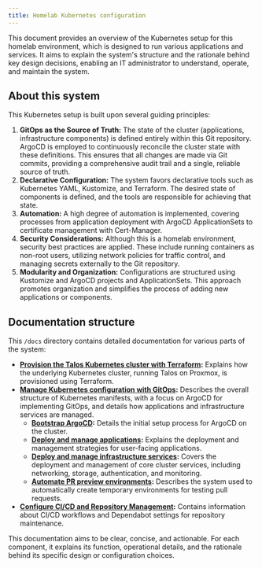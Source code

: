 ```yaml
---
title: Homelab Kubernetes configuration
---
```


This document provides an overview of the Kubernetes setup for this homelab environment, which is designed to run
various applications and services. It aims to explain the system's structure and the rationale behind key design
decisions, enabling an IT administrator to understand, operate, and maintain the system.

## About this system

This Kubernetes setup is built upon several guiding principles:

1. **GitOps as the Source of Truth:** The state of the cluster (applications, infrastructure components) is defined
   entirely within this Git repository. ArgoCD is employed to continuously reconcile the cluster state with these
   definitions. This ensures that all changes are made via Git commits, providing a comprehensive audit trail and a
   single, reliable source of truth.
2. **Declarative Configuration:** The system favors declarative tools such as Kubernetes YAML, Kustomize, and Terraform.
   The desired state of components is defined, and the tools are responsible for achieving that state.
3. **Automation:** A high degree of automation is implemented, covering processes from application deployment with
   ArgoCD ApplicationSets to certificate management with Cert-Manager.
4. **Security Considerations:** Although this is a homelab environment, security best practices are applied. These
   include running containers as non-root users, utilizing network policies for traffic control, and managing secrets
   externally to the Git repository.
5. **Modularity and Organization:** Configurations are structured using Kustomize and ArgoCD projects and
   ApplicationSets. This approach promotes organization and simplifies the process of adding new applications or
   components.

## Documentation structure

This `/docs` directory contains detailed documentation for various parts of the system:

- **[Provision the Talos Kubernetes cluster with Terraform](./tofu/opentofu-provisioning.md):** Explains how the
  underlying Kubernetes cluster, running Talos on Proxmox, is provisioned using Terraform.
- **[Manage Kubernetes configuration with GitOps](./k8s/manage-kubernetes.md):** Describes the overall structure of
  Kubernetes manifests, with a focus on ArgoCD for implementing GitOps, and details how applications and infrastructure
  services are managed.
  - **[Bootstrap ArgoCD](./k8s/manage-kubernetes.md):** Details the initial setup process for ArgoCD on the cluster.
  - **[Deploy and manage applications](./k8s/applications/application-management.md):** Explains the deployment and
    management strategies for user-facing applications.
  - **[Deploy and manage infrastructure services](./k8s/infrastructure/infrastructure-management.md):** Covers the
    deployment and management of core cluster services, including networking, storage, authentication, and monitoring.
  - **[Automate PR preview environments](./k8s/manage-kubernetes.md):** Describes the system used to automatically
    create temporary environments for testing pull requests.
- **[Configure CI/CD and Repository Management](./github/github-configuration.md):** Contains information about CI/CD
  workflows and Dependabot settings for repository maintenance.

This documentation aims to be clear, concise, and actionable. For each component, it explains its function, operational
details, and the rationale behind its specific design or configuration choices.
